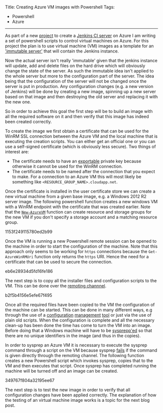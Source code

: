 Title: Creating Azure VM images with Powershell
Tags:
  - Powershell
  - Azure
---

As part of a new [project](https://github.com/pvandervelde/azure-jenkins) to create a [Jenkins CI server](http://jenkins-ci.org/) on Azure I am writing a set of powershell scripts to control virtual machines on Azure. For this project the plan is to use virtual machine (VM) images as a template for an ['immutable server'](http://martinfowler.com/bliki/ImmutableServer.html) that will contain the Jenkins instance.

Now the actual server isn't really 'immutable' given that the jenkins instance will update, add and delete files on the hard drive which will obviously change the state of the server. As such the immutable idea isn't applied to the whole server but more to the configuration part of the server. The idea being that the configuration of the server will not be changed once the server is put in production. Any configuration changes (e.g. a new version of Jenkins) will be done by creating a new image, spinning up a new server based on that image and then destroying the old server and replacing it with the new one.

So in order to achieve this goal the first step will be to build an image with all the required software on it and then verify that this image has indeed been created correctly.

To create the image we first obtain a certificate that can be used for the WinRM SSL connection between the Azure VM and the local machine that is executing the creation scripts. You can either get an official one or you can use a self-signed certificate (which is obviously less secure). Two things of interest are:

* The certificate needs to have an [exportable](http://consultingblogs.emc.com/gracemollison/archive/2010/02/19/creating-and-using-self-signed-certificates-for-use-with-azure-service-management-api.aspx) private key because otherwise it cannot be used for the WinRM connection.
* The certificate needs to be named after the connection that you expect to make. For a connection to an Azure VM this will most likely be something like `<RESOURCE_GROUP_NAME>.cloudapp.net`.

Once the certificate is installed in the user certificate store we can create a new virtual machine from a given base image, e.g. a Windows 2012 R2 server image. The following powershell function creates a new windows VM with a WinRM endpoint with the certificate that was created earlier. Note that the [`New-AzureVM`](http://msdn.microsoft.com/en-us/library/dn495254.aspx) function can create resource and storage groups for the new VM if you don't specify a storage account and a matching resource group.

<gist>1153f249115780ed2b99</gist>

Once the VM is running a new Powershell remote session can be opened to the machine in order to start the configuration of the machine. Note that this approach only seems to be working for `https` connections because the `Get-AzureWinRMUri` function only returns the `https` URI. Hence the need for a certificate that can be used to secure the connection.

<gist>eb6e28934d5fd16fe186</gist>

The next step is to copy all the installer files and configuration scripts to the VM. This can be done over the [remoting channnel](http://measureofchaos.wordpress.com/2012/09/26/copying-files-via-powershell-remoting-channel/).

<gist>b2f5b4156e5efe67f495</gist>

Once all the required files have been copied to the VM the configuration of the machine can be started. This can be done in many different ways, e.g through the use of a [configuration](https://www.getchef.com/) [management](http://puppetlabs.com/) [tool](http://technet.microsoft.com/en-us/library/dn249912.aspx) or just via the use of plain old scripts. When the configuration is complete and all the necessary clean-up has been done the time has come to turn the VM into an image. Before doing that a Windows machine will have to be [sysprepp'ed](http://en.wikipedia.org/wiki/Sysprep) so that there are no unique identifiers in the image (and thus in the copies).

In order to sysprep an Azure VM it is necessary to execute the sysprep command through a script on the VM because sysprep [fails](http://blogs.msdn.com/b/brocode/archive/2014/06/20/how-to-automate-sysprep-of-an-iaas-vm-on-microsoft-azure.aspx) if the command is given directly through the remoting channel. The following function creates a new Powershell script which invokes sysprep, copies that to the VM and then executes that script. Once sysprep has completed running the machine will be turned off and an image can be created.

<gist>349767f804a32195ee67</gist>

The next step is to test the new image in order to verify that all configuration changes have been applied correctly. The explanation of how the testing of an virtual machine image works is a topic for the next blog post.


